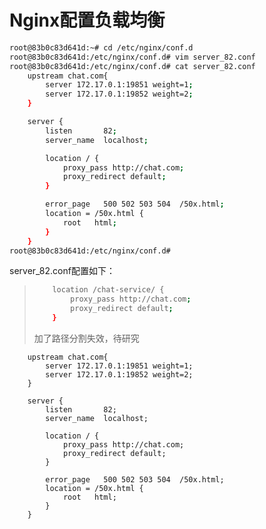 # Nginx配置负载均衡

```sh
root@83b0c83d641d:~# cd /etc/nginx/conf.d
root@83b0c83d641d:/etc/nginx/conf.d# vim server_82.conf
root@83b0c83d641d:/etc/nginx/conf.d# cat server_82.conf
    upstream chat.com{
        server 172.17.0.1:19851 weight=1;
        server 172.17.0.1:19852 weight=2;
    }

    server {
        listen       82;
        server_name  localhost;

        location / {
            proxy_pass http://chat.com;
            proxy_redirect default;
        }

        error_page   500 502 503 504  /50x.html;
        location = /50x.html {
            root   html;
        }
    }
root@83b0c83d641d:/etc/nginx/conf.d#
```

server_82.conf配置如下：

> ```sh
>     location /chat-service/ {
>         proxy_pass http://chat.com;
>         proxy_redirect default;
>     }
> ```
> 
> 加了路径分割失效，待研究
> 
> 


```shell
    upstream chat.com{
        server 172.17.0.1:19851 weight=1;
        server 172.17.0.1:19852 weight=2;
    }

    server {
        listen       82;
        server_name  localhost;

        location / {
            proxy_pass http://chat.com;
            proxy_redirect default;
        }

        error_page   500 502 503 504  /50x.html;
        location = /50x.html {
            root   html;
        }
    }
```

